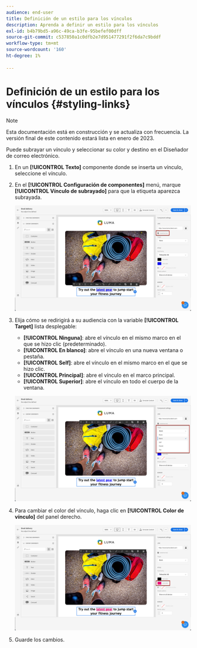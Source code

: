```yaml
---
audience: end-user
title: Definición de un estilo para los vínculos
description: Aprenda a definir un estilo para los vínculos
exl-id: b4b79bd5-a96c-49ca-b3fe-95befef00dff
source-git-commit: c537850a1c0dfb2e7d951477291f2f6da7c9bddf
workflow-type: tm+mt
source-wordcount: '160'
ht-degree: 1%

---
```


# Definición de un estilo para los vínculos {#styling-links}

>[!NOTE]
>
>Esta documentación está en construcción y se actualiza con frecuencia. La versión final de este contenido estará lista en enero de 2023.

Puede subrayar un vínculo y seleccionar su color y destino en el Diseñador de correo electrónico.

1. En un **[!UICONTROL Texto]** componente donde se inserta un vínculo, seleccione el vínculo.

1. En el **[!UICONTROL Configuración de componentes]** menú, marque **[!UICONTROL Vínculo de subrayado]** para que la etiqueta aparezca subrayada.

   ![](assets/link_1.png)

1. Elija cómo se redirigirá a su audiencia con la variable **[!UICONTROL Target]** lista desplegable:

   * **[!UICONTROL Ninguna]**: abre el vínculo en el mismo marco en el que se hizo clic (predeterminado).
   * **[!UICONTROL En blanco]**: abre el vínculo en una nueva ventana o pestaña.
   * **[!UICONTROL Self]**: abre el vínculo en el mismo marco en el que se hizo clic.
   * **[!UICONTROL Principal]**: abre el vínculo en el marco principal.
   * **[!UICONTROL Superior]**: abre el vínculo en todo el cuerpo de la ventana.

   ![](assets/link_2.png)

1. Para cambiar el color del vínculo, haga clic en **[!UICONTROL Color de vínculo]** del panel derecho.

   ![](assets/link_3.png)

1. Guarde los cambios.
